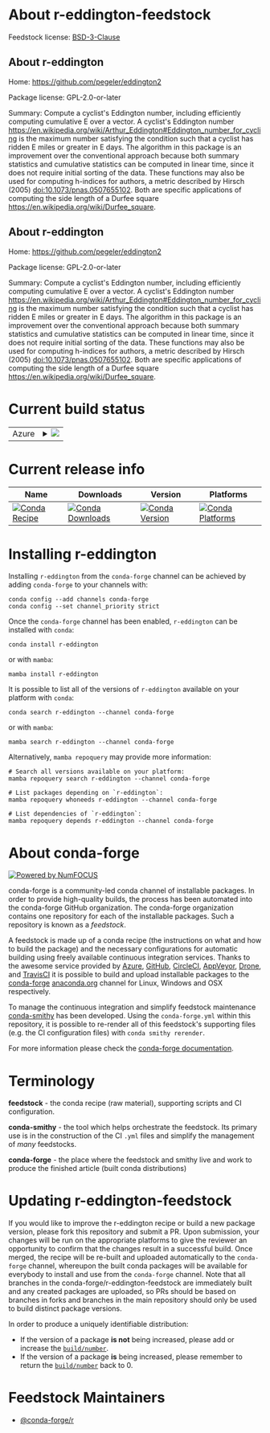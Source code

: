 About r-eddington-feedstock
===========================

Feedstock license: [BSD-3-Clause](https://github.com/conda-forge/r-eddington-feedstock/blob/main/LICENSE.txt)


About r-eddington
-----------------

Home: https://github.com/pegeler/eddington2

Package license: GPL-2.0-or-later

Summary: Compute a cyclist's Eddington number, including efficiently computing cumulative E over a vector. A cyclist's Eddington number <https://en.wikipedia.org/wiki/Arthur_Eddington#Eddington_number_for_cycling> is the maximum number satisfying the condition such that a cyclist has ridden E miles or greater in E days. The algorithm in this package is an improvement over the conventional approach because both summary statistics and cumulative statistics can be computed in linear time, since it does not require initial sorting of the data. These functions may also be used for computing h-indices for authors, a metric described by Hirsch (2005) <doi:10.1073/pnas.0507655102>. Both are specific applications of computing the side length of a Durfee square <https://en.wikipedia.org/wiki/Durfee_square>.

About r-eddington
-----------------

Home: https://github.com/pegeler/eddington2

Package license: GPL-2.0-or-later

Summary: Compute a cyclist's Eddington number, including efficiently computing cumulative E over a vector. A cyclist's Eddington number <https://en.wikipedia.org/wiki/Arthur_Eddington#Eddington_number_for_cycling> is the maximum number satisfying the condition such that a cyclist has ridden E miles or greater in E days. The algorithm in this package is an improvement over the conventional approach because both summary statistics and cumulative statistics can be computed in linear time, since it does not require initial sorting of the data. These functions may also be used for computing h-indices for authors, a metric described by Hirsch (2005) <doi:10.1073/pnas.0507655102>. Both are specific applications of computing the side length of a Durfee square <https://en.wikipedia.org/wiki/Durfee_square>.

Current build status
====================


<table>
    
  <tr>
    <td>Azure</td>
    <td>
      <details>
        <summary>
          <a href="https://dev.azure.com/conda-forge/feedstock-builds/_build/latest?definitionId=11860&branchName=main">
            <img src="https://dev.azure.com/conda-forge/feedstock-builds/_apis/build/status/r-eddington-feedstock?branchName=main">
          </a>
        </summary>
        <table>
          <thead><tr><th>Variant</th><th>Status</th></tr></thead>
          <tbody><tr>
              <td>linux_64_r_base4.3</td>
              <td>
                <a href="https://dev.azure.com/conda-forge/feedstock-builds/_build/latest?definitionId=11860&branchName=main">
                  <img src="https://dev.azure.com/conda-forge/feedstock-builds/_apis/build/status/r-eddington-feedstock?branchName=main&jobName=linux&configuration=linux%20linux_64_r_base4.3" alt="variant">
                </a>
              </td>
            </tr><tr>
              <td>osx_64_r_base4.3</td>
              <td>
                <a href="https://dev.azure.com/conda-forge/feedstock-builds/_build/latest?definitionId=11860&branchName=main">
                  <img src="https://dev.azure.com/conda-forge/feedstock-builds/_apis/build/status/r-eddington-feedstock?branchName=main&jobName=osx&configuration=osx%20osx_64_r_base4.3" alt="variant">
                </a>
              </td>
            </tr><tr>
              <td>win_64</td>
              <td>
                <a href="https://dev.azure.com/conda-forge/feedstock-builds/_build/latest?definitionId=11860&branchName=main">
                  <img src="https://dev.azure.com/conda-forge/feedstock-builds/_apis/build/status/r-eddington-feedstock?branchName=main&jobName=win&configuration=win%20win_64_" alt="variant">
                </a>
              </td>
            </tr>
          </tbody>
        </table>
      </details>
    </td>
  </tr>
</table>

Current release info
====================

| Name | Downloads | Version | Platforms |
| --- | --- | --- | --- |
| [![Conda Recipe](https://img.shields.io/badge/recipe-r--eddington-green.svg)](https://anaconda.org/conda-forge/r-eddington) | [![Conda Downloads](https://img.shields.io/conda/dn/conda-forge/r-eddington.svg)](https://anaconda.org/conda-forge/r-eddington) | [![Conda Version](https://img.shields.io/conda/vn/conda-forge/r-eddington.svg)](https://anaconda.org/conda-forge/r-eddington) | [![Conda Platforms](https://img.shields.io/conda/pn/conda-forge/r-eddington.svg)](https://anaconda.org/conda-forge/r-eddington) |

Installing r-eddington
======================

Installing `r-eddington` from the `conda-forge` channel can be achieved by adding `conda-forge` to your channels with:

```
conda config --add channels conda-forge
conda config --set channel_priority strict
```

Once the `conda-forge` channel has been enabled, `r-eddington` can be installed with `conda`:

```
conda install r-eddington
```

or with `mamba`:

```
mamba install r-eddington
```

It is possible to list all of the versions of `r-eddington` available on your platform with `conda`:

```
conda search r-eddington --channel conda-forge
```

or with `mamba`:

```
mamba search r-eddington --channel conda-forge
```

Alternatively, `mamba repoquery` may provide more information:

```
# Search all versions available on your platform:
mamba repoquery search r-eddington --channel conda-forge

# List packages depending on `r-eddington`:
mamba repoquery whoneeds r-eddington --channel conda-forge

# List dependencies of `r-eddington`:
mamba repoquery depends r-eddington --channel conda-forge
```


About conda-forge
=================

[![Powered by
NumFOCUS](https://img.shields.io/badge/powered%20by-NumFOCUS-orange.svg?style=flat&colorA=E1523D&colorB=007D8A)](https://numfocus.org)

conda-forge is a community-led conda channel of installable packages.
In order to provide high-quality builds, the process has been automated into the
conda-forge GitHub organization. The conda-forge organization contains one repository
for each of the installable packages. Such a repository is known as a *feedstock*.

A feedstock is made up of a conda recipe (the instructions on what and how to build
the package) and the necessary configurations for automatic building using freely
available continuous integration services. Thanks to the awesome service provided by
[Azure](https://azure.microsoft.com/en-us/services/devops/), [GitHub](https://github.com/),
[CircleCI](https://circleci.com/), [AppVeyor](https://www.appveyor.com/),
[Drone](https://cloud.drone.io/welcome), and [TravisCI](https://travis-ci.com/)
it is possible to build and upload installable packages to the
[conda-forge](https://anaconda.org/conda-forge) [anaconda.org](https://anaconda.org/)
channel for Linux, Windows and OSX respectively.

To manage the continuous integration and simplify feedstock maintenance
[conda-smithy](https://github.com/conda-forge/conda-smithy) has been developed.
Using the ``conda-forge.yml`` within this repository, it is possible to re-render all of
this feedstock's supporting files (e.g. the CI configuration files) with ``conda smithy rerender``.

For more information please check the [conda-forge documentation](https://conda-forge.org/docs/).

Terminology
===========

**feedstock** - the conda recipe (raw material), supporting scripts and CI configuration.

**conda-smithy** - the tool which helps orchestrate the feedstock.
                   Its primary use is in the construction of the CI ``.yml`` files
                   and simplify the management of *many* feedstocks.

**conda-forge** - the place where the feedstock and smithy live and work to
                  produce the finished article (built conda distributions)


Updating r-eddington-feedstock
==============================

If you would like to improve the r-eddington recipe or build a new
package version, please fork this repository and submit a PR. Upon submission,
your changes will be run on the appropriate platforms to give the reviewer an
opportunity to confirm that the changes result in a successful build. Once
merged, the recipe will be re-built and uploaded automatically to the
`conda-forge` channel, whereupon the built conda packages will be available for
everybody to install and use from the `conda-forge` channel.
Note that all branches in the conda-forge/r-eddington-feedstock are
immediately built and any created packages are uploaded, so PRs should be based
on branches in forks and branches in the main repository should only be used to
build distinct package versions.

In order to produce a uniquely identifiable distribution:
 * If the version of a package **is not** being increased, please add or increase
   the [``build/number``](https://docs.conda.io/projects/conda-build/en/latest/resources/define-metadata.html#build-number-and-string).
 * If the version of a package **is** being increased, please remember to return
   the [``build/number``](https://docs.conda.io/projects/conda-build/en/latest/resources/define-metadata.html#build-number-and-string)
   back to 0.

Feedstock Maintainers
=====================

* [@conda-forge/r](https://github.com/conda-forge/r/)

